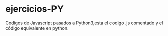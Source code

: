 # ejercicios-PY

Codigos de Javascript pasados a Python3,esta el codigo .js comentado y el código equivalente en python.
